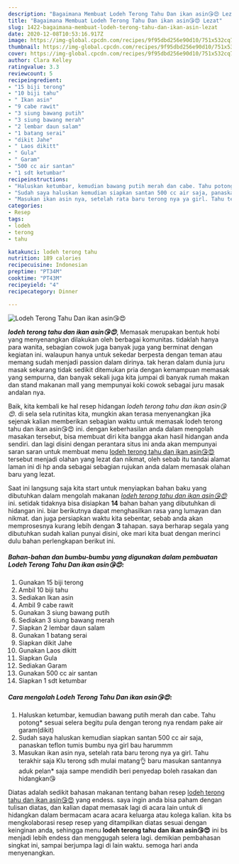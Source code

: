```yaml
---
description: "Bagaimana Membuat Lodeh Terong Tahu Dan ikan asin😘😍 Lezat"
title: "Bagaimana Membuat Lodeh Terong Tahu Dan ikan asin😘😍 Lezat"
slug: 1422-bagaimana-membuat-lodeh-terong-tahu-dan-ikan-asin-lezat
date: 2020-12-08T10:53:16.917Z
image: https://img-global.cpcdn.com/recipes/9f95dbd256e90d10/751x532cq70/lodeh-terong-tahu-dan-ikan-asin😘😍-foto-resep-utama.jpg
thumbnail: https://img-global.cpcdn.com/recipes/9f95dbd256e90d10/751x532cq70/lodeh-terong-tahu-dan-ikan-asin😘😍-foto-resep-utama.jpg
cover: https://img-global.cpcdn.com/recipes/9f95dbd256e90d10/751x532cq70/lodeh-terong-tahu-dan-ikan-asin😘😍-foto-resep-utama.jpg
author: Clara Kelley
ratingvalue: 3.3
reviewcount: 5
recipeingredient:
- "15 biji terong"
- "10 biji tahu"
- " Ikan asin"
- "9 cabe rawit"
- "3 siung bawang putih"
- "3 siung bawang merah"
- "2 lembar daun salam"
- "1 batang serai"
- "dikit Jahe"
- " Laos dikitt"
- " Gula"
- " Garam"
- "500 cc air santan"
- "1 sdt ketumbar"
recipeinstructions:
- "Haluskan ketumbar, kemudian bawang putih merah dan cabe. Tahu potong* sesuai selera begitu pula dengan terong nya rendam pake air garam(dikit)"
- "Sudah saya haluskan kemudian siapkan santan 500 cc air saja, panaskan teflon tumis bumbu nya girl bau harummm"
- "Masukan ikan asin nya, setelah rata baru terong nya ya girl. Tahu terakhir saja Klu terong sdh mulai matang👌 baru masukan santannya aduk pelan* saja sampe mendidih beri penyedap boleh rasakan dan hidangkan😘"
categories:
- Resep
tags:
- lodeh
- terong
- tahu

katakunci: lodeh terong tahu 
nutrition: 189 calories
recipecuisine: Indonesian
preptime: "PT34M"
cooktime: "PT43M"
recipeyield: "4"
recipecategory: Dinner

---
```



![Lodeh Terong Tahu Dan ikan asin😘😍](https://img-global.cpcdn.com/recipes/9f95dbd256e90d10/751x532cq70/lodeh-terong-tahu-dan-ikan-asin😘😍-foto-resep-utama.jpg)

<b><i>lodeh terong tahu dan ikan asin😘😍</i></b>, Memasak merupakan bentuk hobi yang menyenangkan dilakukan oleh berbagai komunitas. tidaklah hanya para wanita, sebagian cowok juga banyak juga yang berminat dengan kegiatan ini. walaupun hanya untuk sekedar berpesta dengan teman atau memang sudah menjadi passion dalam dirinya. tak heran dalam dunia juru masak sekarang tidak sedikit ditemukan pria dengan kemampuan memasak yang sempurna, dan banyak sekali juga kita jumpai di banyak rumah makan dan stand makanan mall yang mempunyai koki cowok sebagai juru masak andalan nya.

Baik, kita kembali ke hal resep hidangan <i>lodeh terong tahu dan ikan asin😘😍</i>. di sela sela rutinitas kita, mungkin akan terasa menyenangkan jika sejenak kalian memberikan sebagian waktu untuk memasak lodeh terong tahu dan ikan asin😘😍 ini. dengan keberhasilan anda dalam mengolah masakan tersebut, bisa membuat diri kita bangga akan hasil hidangan anda sendiri. dan lagi disini dengan perantara situs ini anda akan mempunyai saran saran untuk membuat menu <u>lodeh terong tahu dan ikan asin😘😍</u> tersebut menjadi olahan yang lezat dan nikmat, oleh sebab itu tandai alamat laman ini di hp anda sebagai sebagian rujukan anda dalam memasak olahan baru yang lezat.




Saat ini langsung saja kita start untuk menyiapkan bahan baku yang dibutuhkan dalam mengolah makanan <u><i>lodeh terong tahu dan ikan asin😘😍</i></u> ini. setidak tidaknya bisa disiapkan <b>14</b> bahan bahan yang dibutuhkan di hidangan ini. biar berikutnya dapat menghasilkan rasa yang lumayan dan nikmat. dan juga persiapkan waktu kita sebentar, sebab anda akan memprosesnya kurang lebih dengan <b>3</b> tahapan. saya berharap segala yang dibutuhkan sudah kalian punyai disini, oke mari kita buat dengan merinci dulu bahan perlengkapan berikut ini.

<!--inarticleads1-->

##### Bahan-bahan dan bumbu-bumbu yang digunakan dalam pembuatan Lodeh Terong Tahu Dan ikan asin😘😍:

1. Gunakan 15 biji terong
1. Ambil 10 biji tahu
1. Sediakan  Ikan asin
1. Ambil 9 cabe rawit
1. Gunakan 3 siung bawang putih
1. Sediakan 3 siung bawang merah
1. Siapkan 2 lembar daun salam
1. Gunakan 1 batang serai
1. Siapkan dikit Jahe
1. Gunakan  Laos dikitt
1. Siapkan  Gula
1. Sediakan  Garam
1. Gunakan 500 cc air santan
1. Siapkan 1 sdt ketumbar




<!--inarticleads2-->

##### Cara mengolah Lodeh Terong Tahu Dan ikan asin😘😍:

1. Haluskan ketumbar, kemudian bawang putih merah dan cabe. Tahu potong* sesuai selera begitu pula dengan terong nya rendam pake air garam(dikit)
1. Sudah saya haluskan kemudian siapkan santan 500 cc air saja, panaskan teflon tumis bumbu nya girl bau harummm
1. Masukan ikan asin nya, setelah rata baru terong nya ya girl. Tahu terakhir saja Klu terong sdh mulai matang👌 baru masukan santannya aduk pelan* saja sampe mendidih beri penyedap boleh rasakan dan hidangkan😘




Diatas adalah sedikit bahasan makanan tentang bahan resep <u>lodeh terong tahu dan ikan asin😘😍</u> yang endess. saya ingin anda bisa paham dengan tulisan diatas, dan kalian dapat memasak lagi di acara lain untuk di hidangkan dalam bermacam acara acara keluarga atau kolega kalian. kita bs mengkolaborasi resep resep yang ditampilkan diatas sesuai dengan keinginan anda, sehingga menu <b>lodeh terong tahu dan ikan asin😘😍</b> ini bs menjadi lebih endess dan menggugah selera lagi. demikian pembahasan singkat ini, sampai berjumpa lagi di lain waktu. semoga hari anda menyenangkan.
